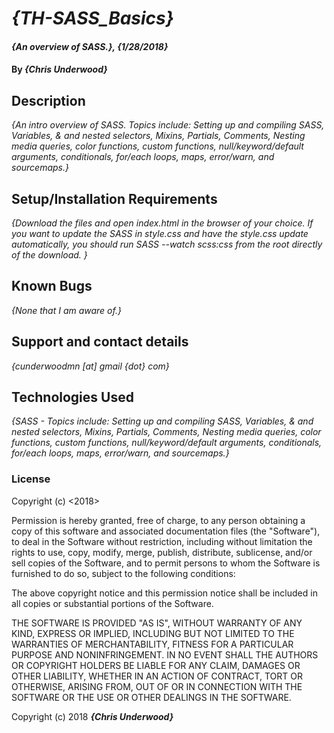 # _{TH-SASS_Basics}_

#### _{An overview of SASS.}, {1/28/2018}_

#### By _**{Chris Underwood}**_

## Description

_{An intro overview of SASS. Topics include: Setting up and compiling SASS, Variables, & and nested selectors, Mixins, Partials, Comments, Nesting media queries, color functions, custom functions, null/keyword/default arguments, conditionals, for/each loops, maps, error/warn, and sourcemaps.}_

## Setup/Installation Requirements

_{Download the files and open index.html in the browser of your choice. If you want to update the SASS in style.css and have the style.css update automatically, you should run SASS --watch scss:css from the root directly of the download. }_

## Known Bugs

_{None that I am aware of.}_

## Support and contact details

_{cunderwoodmn [at] gmail {dot} com}_

## Technologies Used

_{SASS - Topics include: Setting up and compiling SASS, Variables, & and nested selectors, Mixins, Partials, Comments, Nesting media queries, color functions, custom functions, null/keyword/default arguments, conditionals, for/each loops, maps, error/warn, and sourcemaps.}_

### License

Copyright (c) <2018> <Chris Underwood>

Permission is hereby granted, free of charge, to any person obtaining a copy of this software and associated documentation files (the "Software"), to deal in the Software without restriction, including without limitation the rights to use, copy, modify, merge, publish, distribute, sublicense, and/or sell copies of the Software, and to permit persons to whom the Software is furnished to do so, subject to the following conditions:

The above copyright notice and this permission notice shall be included in all copies or substantial portions of the Software.

THE SOFTWARE IS PROVIDED "AS IS", WITHOUT WARRANTY OF ANY KIND, EXPRESS OR IMPLIED, INCLUDING BUT NOT LIMITED TO THE WARRANTIES OF MERCHANTABILITY, FITNESS FOR A PARTICULAR PURPOSE AND NONINFRINGEMENT. IN NO EVENT SHALL THE AUTHORS OR COPYRIGHT HOLDERS BE LIABLE FOR ANY CLAIM, DAMAGES OR OTHER LIABILITY, WHETHER IN AN ACTION OF CONTRACT, TORT OR OTHERWISE, ARISING FROM, OUT OF OR IN CONNECTION WITH THE SOFTWARE OR THE USE OR OTHER DEALINGS IN THE SOFTWARE.

Copyright (c) 2018 **_{Chris Underwood}_**
